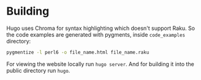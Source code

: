 # Building
Hugo uses Chroma for syntax highlighting which doesn't support Raku. So the code examples are generated with pygments, inside `code_examples` directory:
```bash
pygmentize -l perl6 -o file_name.html file_name.raku
```

For viewing the website locally run `hugo server`. And for building it into the public directory run `hugo`.